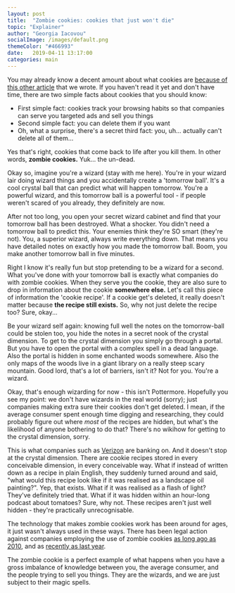 ```yaml
---
layout: post
title:  "Zombie cookies: cookies that just won't die"
topic: "Explainer"
author: "Georgia Iacovou"
socialImage: /images/default.png
themeColor: "#466993"
date:   2019-04-11 13:17:00
categories: main
---
```


You may already know a decent amount about what cookies are [because of this other article](https://blog.metomic.io/main/2019/04/09/help-i-dont-know-what-cookies-are.html) that we wrote. If you haven't read it yet and don't have time, there are two simple facts about cookies that you should know:

- First simple fact: cookies track your browsing habits so that companies can serve you targeted ads and sell you things
- Second simple fact: you can delete them if you want
- Oh, what a surprise, there's a secret third fact: you, uh... actually can't delete all of them...

Yes that's right, cookies that come back to life after you kill them. In other words, **zombie cookies.** Yuk... the un-dead.

Okay so, imagine you're a wizard (stay with me here). You're in your wizard lair doing wizard things and you accidentally create a 'tomorrow ball'. It's a cool crystal ball that can predict what will happen tomorrow. You're a powerful wizard, and this tomorrow ball is a powerful tool - if people weren't scared of you already, they definitely are now.

After not too long, you open your secret wizard cabinet and find that your tomorrow ball has been destroyed. What a shocker. You didn't need a tomorrow ball to predict this. Your enemies think they're SO smart (they're not). You, a superior wizard, always write everything down. That means you have detailed notes on exactly how you made the tomorrow ball. Boom, you make another tomorrow ball in five minutes.

Right I know it's really fun but stop pretending to be a wizard for a second. What you've done with your tomorrow ball is exactly what companies do with zombie cookies. When they serve you the cookie, they are also sure to drop in information about the cookie **somewhere else.** Let's call this piece of information the 'cookie recipe'. If a cookie get's deleted, it really doesn't matter because **the recipe still exists.**  So, why not just delete the recipe too? Sure, okay... 

Be your wizard self again: knowing full well the notes on the tomorrow-ball could be stolen too, you hide the notes in a secret nook of the crystal dimension. To get to the crystal dimension you simply go through a portal. But you have to open the portal with a complex spell in a dead language. Also the portal is hidden in some enchanted woods somewhere. Also the only maps of the woods live in a giant library on a really steep scary mountain. Good lord, that's a lot of barriers, isn't it? Not for you. You're a wizard.

Okay, that's enough wizarding for now - this isn't Pottermore. Hopefully you see my point: we don't have wizards in the real world (sorry); just companies making extra sure their cookies don't get deleted. I mean, if the average consumer spent enough time digging and researching, they could probably figure out where *most* of the recipes are hidden, but what's the likelihood of anyone bothering to do that? There's no wikihow for getting to the crystal dimension, sorry.

This is what companies such as [Verizon](https://arstechnica.com/tech-policy/2017/09/verizon-customers-can-sue-ad-company-over-zombie-cookies-judges-rule/) are banking on. And it doesn't stop at the crystal dimension. There are cookie recipes stored in every conceivable dimension, in every conceivable way. What if instead of written down as a recipe in plain English, they suddenly turned around and said, "what would this recipe look like if it was realised as a landscape oil painting?". Yep, that exists. What if it was realised as a flash of light? They've definitely tried that. What if it was hidden within an hour-long podcast about tomatoes? Sure, why not. These recipes aren't just well hidden - they're practically unrecognisable.

The technology that makes zombie cookies work has been around for ages, it just wasn't always used in these ways. There has been legal action against companies employing the use of zombie cookies [as long ago as 2010](https://www.bbc.co.uk/news/technology-10787882), and as [recently as last year](https://www.mediapost.com/publications/article/320788/consumers-press-case-against-turn-over-zombie-co.html).

The zombie cookie is a perfect example of what happens when you have a gross imbalance of knowledge between you, the average consumer, and the people trying to sell you things. They are the wizards, and we are just subject to their magic spells.